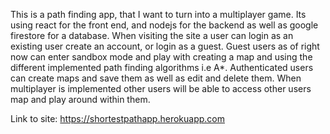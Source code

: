 This is a path finding app, that I want to turn into a multiplayer game. Its using react for the front end, and nodejs for the backend as well as google firestore for a database. When visiting the site a user can login as an existing user create an account, or login as a guest. Guest users as of right now can enter sandbox mode and play with creating a map and using the different implemented path finding algorithms i.e A*. Authenticated users can create maps and save them as well as edit and delete them. When multiplayer is implemented other users will be able to access other users map and play around within them.

Link to site: https://shortestpathapp.herokuapp.com
